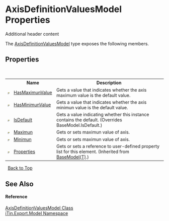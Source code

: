 # AxisDefinitionValuesModel Properties
Additional header content 

The <a href="T_iTin_Export_Model_AxisDefinitionValuesModel">AxisDefinitionValuesModel</a> type exposes the following members.


## Properties
&nbsp;<table><tr><th></th><th>Name</th><th>Description</th></tr><tr><td>![Public property](media/pubproperty.gif "Public property")</td><td><a href="P_iTin_Export_Model_AxisDefinitionValuesModel_HasMaximunValue">HasMaximunValue</a></td><td>
Gets a value that indicates whether the axis maximum value is the default value.</td></tr><tr><td>![Public property](media/pubproperty.gif "Public property")</td><td><a href="P_iTin_Export_Model_AxisDefinitionValuesModel_HasMinimunValue">HasMinimunValue</a></td><td>
Gets a value that indicates whether the axis minimun value is the default value.</td></tr><tr><td>![Public property](media/pubproperty.gif "Public property")</td><td><a href="P_iTin_Export_Model_AxisDefinitionValuesModel_IsDefault">IsDefault</a></td><td>
Gets a value indicating whether this instance contains the default.
 (Overrides BaseModel.IsDefault.)</td></tr><tr><td>![Public property](media/pubproperty.gif "Public property")</td><td><a href="P_iTin_Export_Model_AxisDefinitionValuesModel_Maximun">Maximun</a></td><td>
Gets or sets maximun value of axis.</td></tr><tr><td>![Public property](media/pubproperty.gif "Public property")</td><td><a href="P_iTin_Export_Model_AxisDefinitionValuesModel_Minimun">Minimun</a></td><td>
Gets or sets maximun value of axis.</td></tr><tr><td>![Public property](media/pubproperty.gif "Public property")</td><td><a href="P_iTin_Export_Model_BaseModel_1_Properties">Properties</a></td><td>
Gets or sets a reference to user-defined property list for this element.
 (Inherited from <a href="T_iTin_Export_Model_BaseModel_1">BaseModel(T)</a>.)</td></tr></table>&nbsp;
<a href="#axisdefinitionvaluesmodel-properties">Back to Top</a>

## See Also


#### Reference
<a href="T_iTin_Export_Model_AxisDefinitionValuesModel">AxisDefinitionValuesModel Class</a><br /><a href="N_iTin_Export_Model">iTin.Export.Model Namespace</a><br />